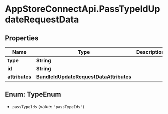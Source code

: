 # AppStoreConnectApi.PassTypeIdUpdateRequestData

## Properties

Name | Type | Description | Notes
------------ | ------------- | ------------- | -------------
**type** | **String** |  | 
**id** | **String** |  | 
**attributes** | [**BundleIdUpdateRequestDataAttributes**](BundleIdUpdateRequestDataAttributes.md) |  | [optional] 



## Enum: TypeEnum


* `passTypeIds` (value: `"passTypeIds"`)




